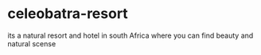 # celeobatra-resort
its a natural resort and hotel in south Africa where you can find beauty and natural scense
